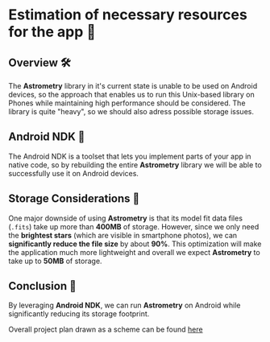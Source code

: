 ﻿
# Estimation of necessary resources for the app 📱

## Overview 🛠️

The **Astrometry** library in it's current state is unable to be used on Android devices, so the approach that enables us to run this Unix-based library on Phones while maintaining high performance should be considered. The library is quite "heavy", so we should also adress possible storage issues.

## Android NDK 🤖
The Android NDK is a toolset that lets you implement parts of your app in native code, so by rebuilding the entire **Astrometry** library we will be able to successfully use it on Android devices.

## Storage Considerations 💾

One major downside of using **Astrometry** is that its model fit data files (`.fits`) take up more than **400MB** of storage. However, since we only need the **brightest stars** (which are visible in smartphone photos), we can **significantly reduce the file size** by about **90%**. This optimization will make the application much more lightweight and overall we expect  **Astrometry** to take up to **50MB** of storage.

## Conclusion 🎯

By leveraging **Android NDK**, we can run **Astrometry** on Android while significantly reducing its storage footprint.

Overall project plan drawn as a scheme can be found [here](https://github.com/DanLyss/AstroNavigation/blob/main/artifacts/Project_Scheme.png)


